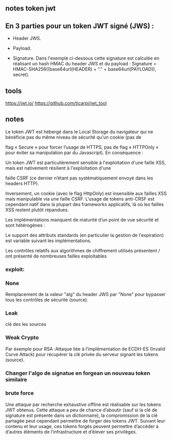 ## notes token jwt

## En 3 parties pour un token JWT signé (JWS) :

 - Header JWS.

 - Payload.

- Signature. Dans l'exemple ci-dessous cette signature est calculée en réalisant un hash HMAC du header JWS et du payload : 
Signature = HMAC-SHA256((base64url(HEADER) + "." + base64url(PAYLOAD)), secret).

## tools

https://jwt.io/
https://github.com/ticarpi/jwt_tool
 
## notes

Le token JWT est hébergé dans le Local Storage du navigateur qui ne bénéficie pas du même niveau de sécurité qu'un cookie (pas de

flag « Secure » pour forcer l’usage de HTTPS, pas de flag « HTTPOnly » pour éviter sa manipulation par du Javascript). En conséquence :

Un token JWT est particulièrement sensible à l'exploitation d'une faille XSS, mais est nativement résilient à l'exploitation d'une

faille CSRF (ce dernier n’étant pas systématiquement envoyé dans les headers HTTP).

Inversement, un cookie (avec le flag HttpOnly) est insensible aux failles XSS mais manipulable via une faille CSRF. L’usage de tokens anti-CRSF est cependant natif dans la plupart des frameworks applicatifs, là où les failles XSS restent plutôt répandues.

Les implémentations manquent de maturité d’un point de vue sécurité et sont hétérogènes :

Le support des attributs standards (en particulier la gestion de l'expiration) est variable suivant les implémentations.

Les contrôles relatifs aux algorithmes de chiffrement utilisés présentent / ont présenté de nombreuses failles exploitables

### exploit:

### None

Remplacement de la valeur "alg" du header JWS par "None" pour bypasser tous les contrôles de sécurité (source).

### Leak

clé des les sources

### Weak Crypto 

Par éxemple pour RSA :Attaque liée à l’implémentation de ECDH-ES (Invalid Curve Attack) pour récupérer la clé privée du serveur signant les tokens (source).

### Changer l'algo de signatue en forgean un nouveau token similaire

### brute force 

Une attaque par recherche exhaustive offline est réalisable sur les tokens JWT obtenus. Cette attaque a peu de chance d’aboutir (sauf si la clé de signature est présente dans un dictionnaire), la compromission de la clé partagée peut cependant permettre de forger des tokens JWT. Suivant leur contenu et leur usage, ces tokens forgés peuvent permettre d’accéder à d’autres éléments de l’infrastructure et d’élever ses privilèges.

